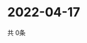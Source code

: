 # 2022-04-17
  共 0条

  <!-- BEGIN -->
  <!-- 最后更新时间Sun Apr 17 2022 08:07:31 GMT+0000 (Coordinated Universal Time) -->
  
  <!-- END -->
  
  